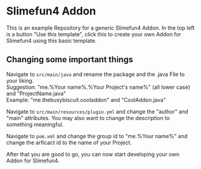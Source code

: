 # Slimefun4 Addon
This is an example Repository for a generic Slimefun4 Addon.
In the top left is a button "Use this template", click this to create your own Addon for Slimefun4 using this basic template.

## Changing some important things
Navigate to `src/main/java` and rename the package and the .java File to your liking.<br>
Suggestion: "me.%Your name%.%Your Project's name%" (all lower case) and "ProjectName.java"<br>
Example: "me.thebusybiscuit.cooladdon" and "CoolAddon.java"

Navigate to `src/main/resources/plugin.yml` and change the "author" and "main" attributes.
You may also want to change the description to something meaningful.

Navigate to `pom.xml` and change the group id to "me.%Your name%" and change the arficact id to the name of your Project.

After that you are good to go, you can now start developing your own Addon for Slimefun4.
